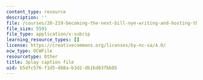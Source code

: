 ```yaml
---
content_type: resource
description: ''
file: /courses/20-219-becoming-the-next-bill-nye-writing-and-hosting-the-educational-show-january-iap-2015/b5dfc576f1d5d88ab3d2db1bd63fbb85_bB7KvV3tRZA.srt
file_size: 5591
file_type: application/x-subrip
learning_resource_types: []
license: https://creativecommons.org/licenses/by-nc-sa/4.0/
ocw_type: OCWFile
resourcetype: Other
title: 3play caption file
uid: b5dfc576-f1d5-d88a-b3d2-db1bd63fbb85
---
```

